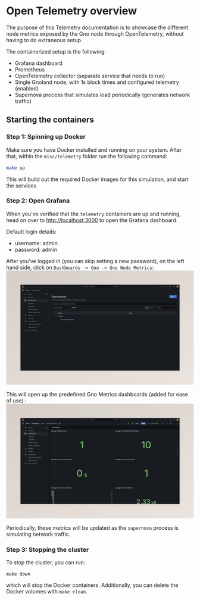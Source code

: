 # Open Telemetry overview

The purpose of this Telemetry documentation is to showcase the different node metrics exposed by the Gno node through
OpenTelemetry, without having to do extraneous setup.

The containerized setup is the following:

- Grafana dashboard
- Prometheus
- OpenTelemetry collector (separate service that needs to run)
- Single Gnoland node, with 1s block times and configured telemetry (enabled)
- Supernova process that simulates load periodically (generates network traffic)

## Starting the containers

### Step 1: Spinning up Docker

Make sure you have Docker installed and running on your system. After that, within the `misc/telemetry` folder run the
following command:

```bash
make up
```

This will build out the required Docker images for this simulation, and start the services

### Step 2: Open Grafana

When you've verified that the `telemetry` containers are up and running, head on over to <http://localhost:3000> to open
the Grafana dashboard.

Default login details:

- username: admin
- password: admin

After you've logged in (you can skip setting a new password), on the left hand side, click on
`Dashboards -> Gno -> Gno Node Metrics`:
![Grafana](assets/grafana-1.jpeg)

This will open up the predefined Gno Metrics dashboards (added for ease of use) :
![Metrics Dashboard](assets/grafana-2.jpeg)

Periodically, these metrics will be updated as the `supernova` process is simulating network traffic.

### Step 3: Stopping the cluster

To stop the cluster, you can run:

```shell
make down
```

which will stop the Docker containers. Additionally, you can delete the Docker volumes with `make clean`.
